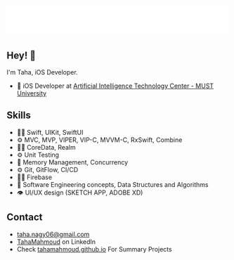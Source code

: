 
<h1 align="center">
  <img src="https://raw.githubusercontent.com/TahaMahmoud/TahaMahmoud/5bce03788481e71382e4174c46266ccaee3dd184/name.svg" alt="Taha Mahmoud" />
</h1>

## Hey! 👋
I'm Taha, iOS Developer.

- 🧭 iOS Developer at [Artificial Intelligence Technology Center - MUST University](https://www.must.edu.eg)

## Skills
-	👨‍💻 Swift, UIKit, SwiftUI
-	⚙️ MVC, MVP, VIPER, VIP-C, MVVM-C, RxSwift, Combine
-	👨‍💻 CoreData, Realm 
-	⚙️ Unit Testing
-	💽 Memory Management, Concurrency 
-	⚙️ Git, GitFlow, CI/CD
-	👨‍💻 Firebase
-	💽 Software Engineering concepts, Data Structures and Algorithms
-	👁️ UI/UX design (SKETCH APP, ADOBE XD)


## Contact
- [taha.nagy06@gmail.com](mailto:taha.nagy06@gmail.com)
- [TahaMahmoud](https://www.linkedin.com/in/engtahamahmoud/) on LinkedIn
- Check [tahamahmoud.github.io](https://tahamahmoud.github.io) For Summary Projects
